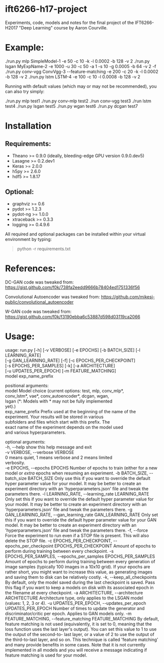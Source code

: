 # ift6266-h17-project

Experiments, code, models and notes for the final project of the IFT6266-H2017 "Deep Learning" course by Aaron Courville.

# Example:

./run.py mlp SimpleModel-1 -e 50 -c 10 -k -l 0.0002 -b 128 -v 2
./run.py lsgan MyExpName-2 -e 1000 -u 30 -c 50 -a 1 -s 10 -g 0.0005 -b 64 -v 2 -f
./run.py conv-vgg ConvVgg-3 --feature-matching -e 200 -c 20 -k -l 0.0002 -b 128 -v 2
./run.py lstm LSTM-4 -e 100 -c 10 -l 0.0008 -b 128 -v 2

Running with default values (which may or may not be recommended), you can also try simply:

./run.py mlp test1
./run.py conv-mlp test2
./run conv-vgg test3
./run lstm test4
./run.py lsgan test5
./run.py wgan test6
./run.py dcgan test7

# Installation

## Requirements:

* Theano >= 0.9.0 (ideally, bleeding-edge GPU version 0.9.0.dev5)
* Lasagne >= 0.2.dev1
* Keras >= 2.0.0
* h5py >= 2.6.0
* hdf5 >= 1.8.17

## Optional:

* graphviz >= 0.6
* pydot >= 1.2.3
* pydot-ng >= 1.0.0
* xtraceback >= 0.3.3
* logging >= 0.4.9.6

All required and optional packages can be installed within your virtual environment by typing:

> python -r requirements.txt

# References:

DC-GAN code was tweaked from:
https://gist.github.com/f0k/738fa2eedd9666b78404ed1751336f56

Convolutional Autoencoder was tweaked from:
https://github.com/mikesj-public/convolutional_autoencoder

W-GAN code was tweaked from:
https://gist.github.com/f0k/f3190ebba6c53887d598d03119ca2066

# Usage:
usage: run.py [-h] [-v VERBOSE] [-e EPOCHS] [-b BATCH_SIZE] [-l LEARNING_RATE]                                       
              [-g GAN_LEARNING_RATE] [-f] [-c EPOCHS_PER_CHECKPOINT]                                                 
              [-s EPOCHS_PER_SAMPLES] [-k] [-a ARCHITECTURE]                                                         
              [-u UPDATES_PER_EPOCH] [-m FEATURE_MATCHING]                                                           
              model exp_name_prefix                                                                                  
                                                                                                                     
positional arguments:                                                                                                
  model                 Model choice (current options: test, mlp, conv_mlp*,                                         
                        conv_lstm*, vae*, conv_autoencoder*, dcgan, wgan,                                            
                        lsgan (*: Models with * may not be fully implemented                                         
                        yet).)                                                                                       
  exp_name_prefix       Prefix used at the beginning of the name of the                                              
                        experiment. Your results will be stored in various                                           
                        subfolders and files which start with this prefix. The                                       
                        exact name of the experiment depends on the model used                                       
                        and various hyperparameters.                                                                 
                                                                                                                     
optional arguments:                                                                                                  
  -h, --help            show this help message and exit                                                              
  -v VERBOSE, --verbose VERBOSE                                                                                      
                        0 means quiet, 1 means verbose and 2 means limited                                           
                        verbosity.                                                                                   
  -e EPOCHS, --epochs EPOCHS
                        Number of epochs to train (either for a new model or
                        *extra* epochs when resuming an experiment.
  -b BATCH_SIZE, --batch_size BATCH_SIZE
                        Only use this if you want to override the default
                        hyper parameter value for your model. It may be better
                        to create an experiment directory with an
                        'hyperparameters.json' file and tweak the parameters
                        there.
  -l LEARNING_RATE, --learning_rate LEARNING_RATE
                        Only set this if you want to override the default
                        hyper parameter value for your model. It may be better
                        to create an experiment directory with an
                        'hyperparameters.json' file and tweak the parameters
                        there.
  -g GAN_LEARNING_RATE, --gan_learning_rate GAN_LEARNING_RATE
                        Only set this if you want to override the default
                        hyper parameter value for your GAN model. It may be
                        better to create an experiment directory with an
                        'hyperparameters.json' file and tweak the parameters
                        there.
  -f, --force           Force the experiment to run even if a STOP file is
                        present. This will also delete the STOP file.
  -c EPOCHS_PER_CHECKPOINT, --epochs_per_checkpoint EPOCHS_PER_CHECKPOINT
                        Amount of epochs to perform during training between
                        every checkpoint.
  -s EPOCHS_PER_SAMPLES, --epochs_per_samples EPOCHS_PER_SAMPLES
                        Amount of epochs to perform during training between
                        every generation of image samples (typically 100
                        images in a 10x10 grid). If your epochs are rather
                        short, you might want to increase this value, as
                        generating images and saving them to disk can be
                        relatively costly.
  -k, --keep_all_checkpoints
                        By default, only the model saved during the last
                        checkpoint is saved. Pass this flag if you want to
                        keep a models on disk with its associated epoch in the
                        filename at every checkpoint.
  -a ARCHITECTURE, --architecture ARCHITECTURE
                        Architecture type, only applies to the LSGAN model
                        (values: 1, 2, 3 or 4).
  -u UPDATES_PER_EPOCH, --updates_per_epoch UPDATES_PER_EPOCH
                        Number of times to update the generator and
                        discriminator/critic per epoch. Applies to GAN models
                        only.
  -m FEATURE_MATCHING, --feature_matching FEATURE_MATCHING
                        By default, feature matching is not used
                        (equivalently, it is set to 0, meaning that the loss
                        function uses the last layer's output). You can set
                        this value to 1 to use the output of the second-to-
                        last layer, or a value of 2 to use the output of the
                        third-to-last layer, and so on. This technique is
                        called 'feature matching' and many provide benefits in
                        some cases. Note that it is not currently implemented
                        in all models and you will receive a message
                        indicating if feature matching is used for your model.

